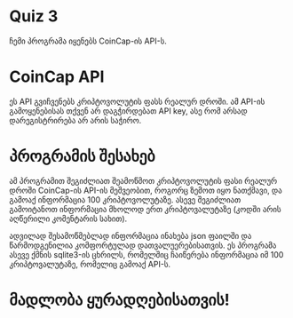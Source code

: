 # Quiz 3
ჩემი პროგრამა იყენებს CoinCap-ის API-ს.

# CoinCap API
ეს API გვიჩვენებს კრიპტოვოლუტის ფასს რეალურ დროში. ამ API-ის გამოყენებისას თქვენ არ დაგჭირდებათ API key, ასე რომ არსად დარეგისტრირება არ არის საჭირო.

# პროგრამის შესახებ
ამ პროგრამით შეგიძლიათ შეამოწმოთ კრიპტოვოლუტის ფასი რეალურ დროში CoinCap-ის API-ის მეშვეობით, როგორც ზემოთ იყო ნათქმავი, და გამოაქ ინფორმაცია 100 კრიპტოვოლუტაზე. ასევე შეგიძლიათ გამოიტანოთ ინფორმაცია მხოლოდ ერთ კრიპტოვალუტაზე (კოდში არის აღწერილი კომენტარის სახით).

ადვილად შესამოწმებლად ინფორმაცია ინახება json ფაილში და წარმოდგენილია კომფორტულად დათვალუერებისათვის. ეს პროგრამა ასევე ქმნის sqlite3-ის ცხრილს, რომელშიც ჩაიწერება ინფორმაცია იმ 100 კრიპტოვალუტაზე, რომელიც გამოაქ API-ს.

# მადლობა ყურადღებისათვის!
